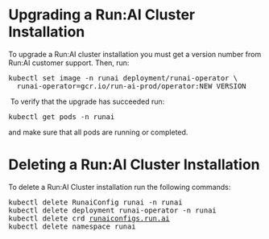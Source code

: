 # Upgrading a Run:AI Cluster Installation

To upgrade a Run:AI cluster installation you must get a version number from Run:AI customer support. Then, run:

<div class="c-message_kit__gutter">
<div class="c-message_kit__gutter__right" data-qa="message_content">
<div class="c-message_kit__blocks c-message_kit__blocks--rich_text">
<div class="c-message__message_blocks c-message__message_blocks--rich_text">
<div class="p-block_kit_renderer" data-qa="block-kit-renderer">
<div class="p-block_kit_renderer__block_wrapper p-block_kit_renderer__block_wrapper--first">
<div class="p-rich_text_block" dir="auto">
<pre>kubectl set image -n runai deployment/runai-operator \<br/>  runai-operator=gcr.io/run-ai-prod/operator:NEW_VERSION</pre>
<p>&nbsp;To verify that the upgrade has succeeded run:</p>
<pre>kubectl get pods -n runai</pre>
<p>and make sure that all pods are running or completed.</p>
<h1>Deleting a Run:AI Cluster Installation</h1>
<p>To delete a Run:AI Cluster installation run the following commands:</p>
<pre class="c-mrkdwn__pre" data-stringify-type="pre">kubectl delete RunaiConfig runai -n runai<br/>kubectl delete deployment runai-operator -n runai<br/>kubectl delete crd <a aria-describedby="sk-tooltip-f47e147f-1c24-4633-b287-b4d0876dd4e8" class="c-link" data-sk="tooltip_parent" href="http://runaiconfigs.run.ai/" rel="noopener noreferrer" target="_blank">runaiconfigs.run.ai</a><br/>kubectl delete namespace runai</pre>
</div>
</div>
</div>
</div>
</div>
</div>
</div>